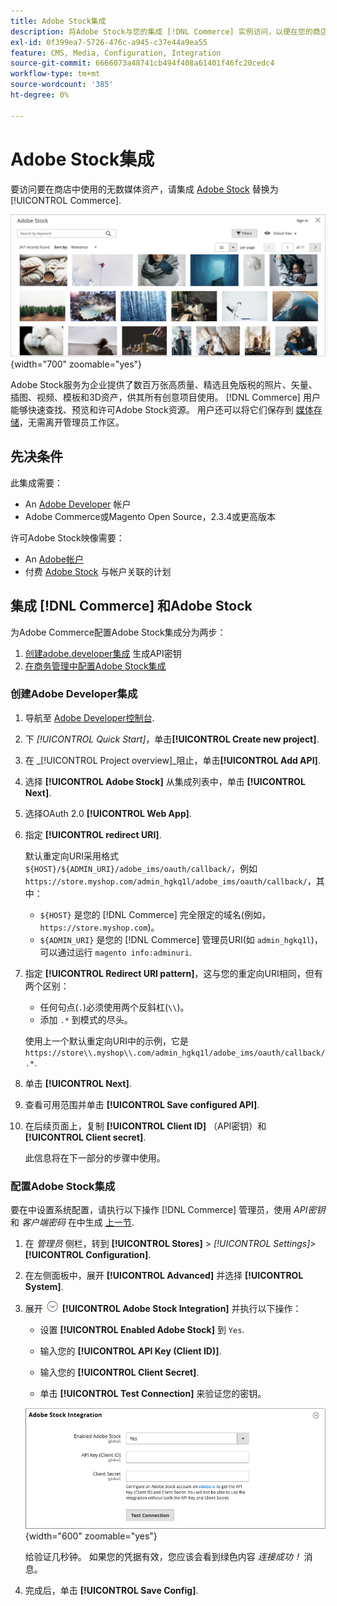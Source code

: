 ```yaml
---
title: Adobe Stock集成
description: 将Adobe Stock与您的集成 [!DNL Commerce] 实例访问，以便在您的商店中使用的无数媒体资产。
exl-id: 0f399ea7-5726-476c-a945-c37e44a9ea55
feature: CMS, Media, Configuration, Integration
source-git-commit: 6666073a48741cb494f408a61401f46fc20cedc4
workflow-type: tm+mt
source-wordcount: '385'
ht-degree: 0%

---
```


# Adobe Stock集成

要访问要在商店中使用的无数媒体资产，请集成 [Adobe Stock][adobe-stock] 替换为 [!UICONTROL Commerce].

![Adobe Stock搜索结果](./assets/adobe-stock-search-grid.png){width="700" zoomable="yes"}

Adobe Stock服务为企业提供了数百万张高质量、精选且免版税的照片、矢量、插图、视频、模板和3D资产，供其所有创意项目使用。 [!DNL Commerce] 用户能够快速查找、预览和许可Adobe Stock资源。 用户还可以将它们保存到 [媒体存储][media-storage]，无需离开管理员工作区。

## 先决条件

此集成需要：

- An [Adobe Developer][dev-console] 帐户
- Adobe Commerce或Magento Open Source，2.3.4或更高版本

许可Adobe Stock映像需要：

- An [Adobe帐户][adobe-signin]
- 付费 [Adobe Stock][adobe-stock] 与帐户关联的计划

## 集成 [!DNL Commerce] 和Adobe Stock

为Adobe Commerce配置Adobe Stock集成分为两步：

1. [创建adobe.developer集成](#create-an-adobe-developer-integration) 生成API密钥
1. [在商务管理中配置Adobe Stock集成](#configure-the-adobe-stock-integration)

### 创建Adobe Developer集成

1. 导航至 [Adobe Developer控制台][dev-console].

1. 下 _[!UICONTROL Quick Start]_，单击&#x200B;**[!UICONTROL Create new project]**.

1. 在 _[!UICONTROL Project overview]_阻止，单击&#x200B;**[!UICONTROL Add API]**.

1. 选择 **[!UICONTROL Adobe Stock]** 从集成列表中，单击 **[!UICONTROL Next]**.

1. 选择OAuth 2.0 **[!UICONTROL Web App]**.

1. 指定 **[!UICONTROL redirect URI]**.

   默认重定向URI采用格式 `${HOST}/${ADMIN_URI}/adobe_ims/oauth/callback/`，例如 `https://store.myshop.com/admin_hgkq1l/adobe_ims/oauth/callback/`，其中：

   - `${HOST}` 是您的 [!DNL Commerce] 完全限定的域名(例如， `https://store.myshop.com`)。
   - `${ADMIN_URI}` 是您的 [!DNL Commerce] 管理员URI(如 `admin_hgkq1l`)，可以通过运行 `magento info:adminuri`.

1. 指定 **[!UICONTROL Redirect URI pattern]**，这与您的重定向URI相同，但有两个区别：

   - 任何句点(`.`)必须使用两个反斜杠(`\\`)。
   - 添加 `.*` 到模式的尽头。

   使用上一个默认重定向URI中的示例，它是 `https://store\\.myshop\\.com/admin_hgkq1l/adobe_ims/oauth/callback/.*`.

1. 单击 **[!UICONTROL Next]**.

1. 查看可用范围并单击 **[!UICONTROL Save configured API]**.

1. 在后续页面上，复制 **[!UICONTROL Client ID]** （API密钥）和 **[!UICONTROL Client secret]**.

   此信息将在下一部分的步骤中使用。

### 配置Adobe Stock集成

要在中设置系统配置，请执行以下操作 [!DNL Commerce] 管理员，使用 _API密钥_ 和 _客户端密码_ 在中生成 [上一节][create-integration].

1. 在 _管理员_ 侧栏，转到 **[!UICONTROL Stores]** > _[!UICONTROL Settings]_>**[!UICONTROL Configuration]**.

1. 在左侧面板中，展开 **[!UICONTROL Advanced]** 并选择 **[!UICONTROL System]**.

1. 展开 ![扩展选择器](../assets/icon-display-expand.png) **[!UICONTROL Adobe Stock Integration]** 并执行以下操作：

   - 设置 **[!UICONTROL Enabled Adobe Stock]** 到 `Yes`.

   - 输入您的 **[!UICONTROL API Key (Client ID)]**.

   - 输入您的 **[!UICONTROL Client Secret]**.

   - 单击 **[!UICONTROL Test Connection]** 来验证您的密钥。

   ![高级配置 — Adobe Stock集成](./assets/system-adobe-stock-integration.png){width="600" zoomable="yes"}

   给验证几秒钟。 如果您的凭据有效，您应该会看到绿色内容 _连接成功！_ 消息。

1. 完成后，单击 **[!UICONTROL Save Config]**.

[adobe-stock]: https://stock.adobe.com
[adobe-signin]: https://helpx.adobe.com/manage-account/using/access-adobe-id-account.html
[media-storage]: media-storage.md
[dev-console]: https://developer.adobe.com/console/home
[create-integration]: #create-an-adobeio-integration
